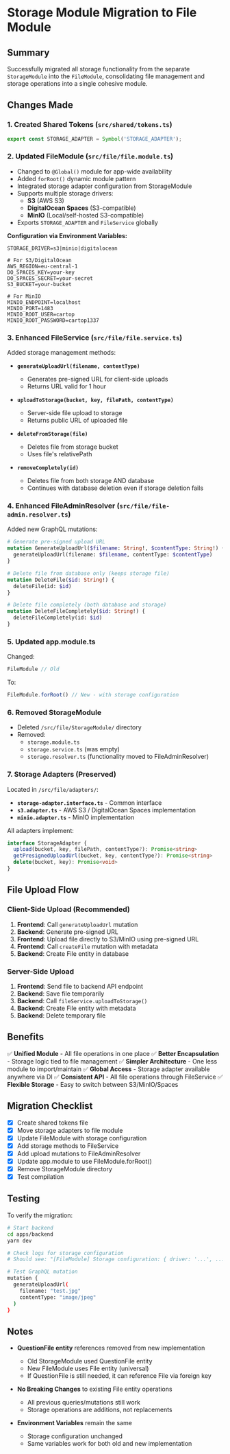 # Storage Module Migration to File Module

## Summary

Successfully migrated all storage functionality from the separate `StorageModule` into the `FileModule`, consolidating file management and storage operations into a single cohesive module.

## Changes Made

### 1. Created Shared Tokens (`src/shared/tokens.ts`)
```typescript
export const STORAGE_ADAPTER = Symbol('STORAGE_ADAPTER');
```

### 2. Updated FileModule (`src/file/file.module.ts`)
- Changed to `@Global()` module for app-wide availability
- Added `forRoot()` dynamic module pattern
- Integrated storage adapter configuration from StorageModule
- Supports multiple storage drivers:
  - **S3** (AWS S3)
  - **DigitalOcean Spaces** (S3-compatible)
  - **MinIO** (Local/self-hosted S3-compatible)
- Exports `STORAGE_ADAPTER` and `FileService` globally

**Configuration via Environment Variables:**
```env
STORAGE_DRIVER=s3|minio|digitalocean

# For S3/DigitalOcean
AWS_REGION=eu-central-1
DO_SPACES_KEY=your-key
DO_SPACES_SECRET=your-secret
S3_BUCKET=your-bucket

# For MinIO
MINIO_ENDPOINT=localhost
MINIO_PORT=1483
MINIO_ROOT_USER=cartop
MINIO_ROOT_PASSWORD=cartop1337
```

### 3. Enhanced FileService (`src/file/file.service.ts`)
Added storage management methods:

- **`generateUploadUrl(filename, contentType)`**
  - Generates pre-signed URL for client-side uploads
  - Returns URL valid for 1 hour

- **`uploadToStorage(bucket, key, filePath, contentType)`**
  - Server-side file upload to storage
  - Returns public URL of uploaded file

- **`deleteFromStorage(file)`**
  - Deletes file from storage bucket
  - Uses file's relativePath

- **`removeCompletely(id)`**
  - Deletes file from both storage AND database
  - Continues with database deletion even if storage deletion fails

### 4. Enhanced FileAdminResolver (`src/file/file-admin.resolver.ts`)
Added new GraphQL mutations:

```graphql
# Generate pre-signed upload URL
mutation GenerateUploadUrl($filename: String!, $contentType: String!) {
  generateUploadUrl(filename: $filename, contentType: $contentType)
}

# Delete file from database only (keeps storage file)
mutation DeleteFile($id: String!) {
  deleteFile(id: $id)
}

# Delete file completely (both database and storage)
mutation DeleteFileCompletely($id: String!) {
  deleteFileCompletely(id: $id)
}
```

### 5. Updated app.module.ts
Changed:
```typescript
FileModule // Old
```
To:
```typescript
FileModule.forRoot() // New - with storage configuration
```

### 6. Removed StorageModule
- Deleted `/src/file/StorageModule/` directory
- Removed:
  - `storage.module.ts`
  - `storage.service.ts` (was empty)
  - `storage.resolver.ts` (functionality moved to FileAdminResolver)

### 7. Storage Adapters (Preserved)
Located in `/src/file/adapters/`:
- **`storage-adapter.interface.ts`** - Common interface
- **`s3.adapter.ts`** - AWS S3 / DigitalOcean Spaces implementation
- **`minio.adapter.ts`** - MinIO implementation

All adapters implement:
```typescript
interface StorageAdapter {
  upload(bucket, key, filePath, contentType?): Promise<string>
  getPresignedUploadUrl(bucket, key, contentType?): Promise<string>
  delete(bucket, key): Promise<void>
}
```

## File Upload Flow

### Client-Side Upload (Recommended)
1. **Frontend**: Call `generateUploadUrl` mutation
2. **Backend**: Generate pre-signed URL
3. **Frontend**: Upload file directly to S3/MinIO using pre-signed URL
4. **Frontend**: Call `createFile` mutation with metadata
5. **Backend**: Create File entity in database

### Server-Side Upload
1. **Frontend**: Send file to backend API endpoint
2. **Backend**: Save file temporarily
3. **Backend**: Call `fileService.uploadToStorage()`
4. **Backend**: Create File entity with metadata
5. **Backend**: Delete temporary file

## Benefits

✅ **Unified Module** - All file operations in one place
✅ **Better Encapsulation** - Storage logic tied to file management
✅ **Simpler Architecture** - One less module to import/maintain
✅ **Global Access** - Storage adapter available anywhere via DI
✅ **Consistent API** - All file operations through FileService
✅ **Flexible Storage** - Easy to switch between S3/MinIO/Spaces

## Migration Checklist

- [x] Create shared tokens file
- [x] Move storage adapters to file module
- [x] Update FileModule with storage configuration
- [x] Add storage methods to FileService
- [x] Add upload mutations to FileAdminResolver
- [x] Update app.module to use FileModule.forRoot()
- [x] Remove StorageModule directory
- [x] Test compilation

## Testing

To verify the migration:

```bash
# Start backend
cd apps/backend
yarn dev

# Check logs for storage configuration
# Should see: "[FileModule] Storage configuration: { driver: '...', ... }"

# Test GraphQL mutation
mutation {
  generateUploadUrl(
    filename: "test.jpg"
    contentType: "image/jpeg"
  )
}
```

## Notes

- **QuestionFile entity** references removed from new implementation
  - Old StorageModule used QuestionFile entity
  - New FileModule uses File entity (universal)
  - If QuestionFile is still needed, it can reference File via foreign key

- **No Breaking Changes** to existing File entity operations
  - All previous queries/mutations still work
  - Storage operations are additions, not replacements

- **Environment Variables** remain the same
  - Storage configuration unchanged
  - Same variables work for both old and new implementation
